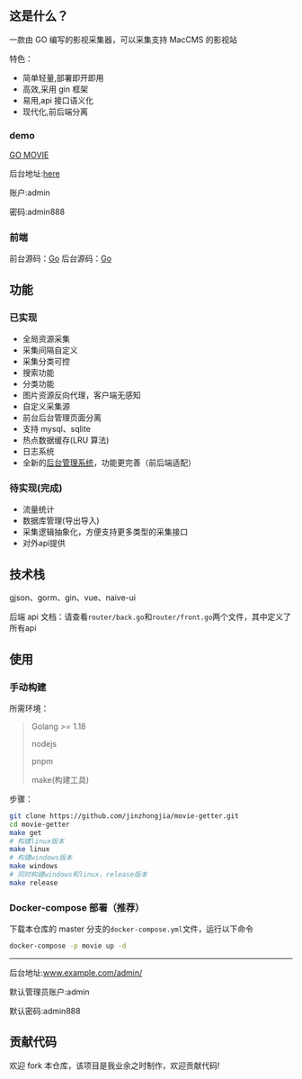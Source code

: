 ## 这是什么？

一款由 GO 编写的影视采集器，可以采集支持 MacCMS 的影视站

特色：

- 简单轻量,部署即开即用
- 高效,采用 gin 框架
- 易用,api 接口语义化
- 现代化,前后端分离

### demo

[GO MOVIE](http://movie.demo.nvimer.org/)

后台地址:[here](http://movie.demo.nvimer.org/admin)

账户:admin

密码:admin888

### 前端

前台源码：[Go](https://github.com/jinzhongjia/newMovie)
后台源码：[Go](https://github.com/jinzhongjia/newMovieAdmin)

## 功能

### 已实现

- 全局资源采集
- 采集间隔自定义
- 采集分类可控
- 搜索功能
- 分类功能
- 图片资源反向代理，客户端无感知
- 自定义采集源
- 前台后台管理页面分离
- 支持 mysql、sqlite
- 热点数据缓存(LRU 算法)
- 日志系统
- 全新的[后台管理系统](https://github.com/jinzhongjia/newMovieAdmin)，功能更完善（前后端适配）

### 待实现(完成)

- 流量统计
- 数据库管理(导出导入)
- 采集逻辑抽象化，方便支持更多类型的采集接口
- 对外api提供

## 技术栈

gjson、gorm、gin、vue、naive-ui

后端 api 文档：请查看`router/back.go`和`router/front.go`两个文件，其中定义了所有api

## 使用

### 手动构建

所需环境：

> Golang >= 1.18
> 
> nodejs
> 
> pnpm
> 
> make(构建工具)

步骤：

```sh
git clone https://github.com/jinzhongjia/movie-getter.git
cd movie-getter
make get
# 构建linux版本
make linux
# 构建windows版本
make windows
# 同时构建windows和linux，release版本
make release
```

### Docker-compose 部署（推荐）

下载本仓库的 master 分支的`docker-compose.yml`文件，运行以下命令

```bash
docker-compose -p movie up -d
```

---

后台地址:www.example.com/admin/

默认管理员账户:admin

默认密码:admin888

## 贡献代码

欢迎 fork 本仓库，该项目是我业余之时制作，欢迎贡献代码!
